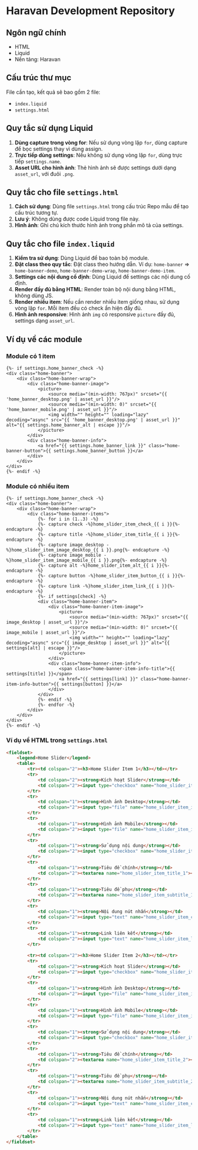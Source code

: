 # Haravan Development Repository

## Ngôn ngữ chính
- HTML
- Liquid
- Nền tảng: Haravan

## Cấu trúc thư mục
File cần tạo, kết quả sẽ bao gồm 2 file:
- `index.liquid`
- `settings.html`

## Quy tắc sử dụng Liquid
1. **Dùng capture trong vòng for**: Nếu sử dụng vòng lặp `for`, dùng capture để bọc settings thay vì dùng assign.
2. **Trực tiếp dùng settings**: Nếu không sử dụng vòng lặp `for`, dùng trực tiếp `settings.name`.
3. **Asset URL cho hình ảnh**: Thẻ hình ảnh sẽ được settings dưới dạng `asset_url`, với đuôi `.png`.

## Quy tắc cho file `settings.html`
1. **Cách sử dụng**: Dùng file `settings.html` trong cấu trúc Repo mẫu để tạo cấu trúc tương tự.
2. **Lưu ý**: Không dùng được code Liquid trong file này.
3. **Hình ảnh**: Ghi chú kích thước hình ảnh trong phần mô tả của settings.

## Quy tắc cho file `index.liquid`
1. **Kiểm tra sử dụng**: Dùng Liquid để bao toàn bộ module.
2. **Đặt class theo quy tắc**: Đặt class theo hướng dẫn. Ví dụ: `home-banner` => `home-banner-demo`, `home-banner-demo-wrap`, `home-banner-demo-item`.
3. **Settings các nội dung cố định**: Dùng Liquid để settings các nội dung cố định.
4. **Render đầy đủ bằng HTML**: Render toàn bộ nội dung bằng HTML, không dùng JS.
5. **Render nhiều item**: Nếu cần render nhiều item giống nhau, sử dụng vòng lặp `for`. Mỗi item đều có check ẩn hiện đầy đủ.
6. **Hình ảnh responsive**: Hình ảnh `img` có responsive `picture` đầy đủ, settings dạng `asset_url`.

## Ví dụ về các module
### Module có 1 item
```liquid
{%- if settings.home_banner_check -%}
<div class="home-banner">
    <div class="home-banner-wrap">
        <div class="home-banner-image">
            <picture>
                <source media="(min-width: 767px)" srcset="{{ 'home_banner_desktop.png' | asset_url }}"/>
                <source media="(min-width: 0)" srcset="{{ 'home_banner_mobile.png' | asset_url }}"/>
                <img width="" height="" loading="lazy" decoding="async" src="{{ 'home_banner_desktop.png' | asset_url }}" alt="{{ settings.home_banner_alt | escape }}"/>
            </picture>
        </div>
        <div class="home-banner-info">
            <a href="{{ settings.home_banner_link }}" class="home-banner-button">{{ settings.home_banner_button }}</a>
        </div>
    </div>
</div>
{%- endif -%}
```

### Module có nhiều item
```liquid
{%- if settings.home_banner_check -%}
<div class="home-banner">
    <div class="home-banner-wrap">
        <div class="home-banner-items">
            {%- for i in (1..3) -%}
            {%- capture check -%}home_slider_item_check_{{ i }}{%- endcapture -%}
            {%- capture title -%}home_slider_item_title_{{ i }}{%- endcapture -%}
            {%- capture image_desktop -%}home_slider_item_image_desktop_{{ i }}.png{%- endcapture -%}
            {%- capture image_mobile -%}home_slider_item_image_mobile_{{ i }}.png{%- endcapture -%}
            {%- capture alt -%}home_slider_item_alt_{{ i }}{%- endcapture -%}
            {%- capture button -%}home_slider_item_button_{{ i }}{%- endcapture -%}
            {%- capture link -%}home_slider_item_link_{{ i }}{%- endcapture -%}
            {%- if settings[check] -%}
            <div class="home-banner-item">
                <div class="home-banner-item-image">
                    <picture>
                        <source media="(min-width: 767px)" srcset="{{ image_desktop | asset_url }}"/>
                        <source media="(min-width: 0)" srcset="{{ image_mobile | asset_url }}"/>
                        <img width="" height="" loading="lazy" decoding="async" src="{{ image_desktop | asset_url }}" alt="{{ settings[alt] | escape }}"/>
                    </picture>
                </div>
                <div class="home-banner-item-info">
                    <span class="home-banner-item-info-title">{{ settings[title] }}</span>
                    <a href="{{ settings[link] }}" class="home-banner-item-info-button">{{ settings[button] }}</a>
                </div>
            </div>
            {%- endif -%}
            {%- endfor -%}
        </div>
    </div>
</div>
{%- endif -%}
```

### Ví dụ về HTML trong `settings.html`
```html
<fieldset>
    <legend>Home Slider</legend>
    <table>
        <tr><td colspan="2"><h3>Home Slider Item 1</h3></td></tr>
        <tr>
            <td colspan="2"><strong>Kích hoạt Slider</strong></td>
            <td colspan="2"><input type="checkbox" name="home_slider_item_check_1" /></td>
        </tr>
        <tr>
            <td colspan="1"><strong>Hình ảnh Desktop</strong></td>
            <td colspan="2"><input type="file" name="home_slider_item_imagelg_1.jpg" /></td>
        </tr>
        <tr>
            <td colspan="1"><strong>Hình ảnh Mobile</strong></td>
            <td colspan="2"><input type="file" name="home_slider_item_imagexs_1.jpg" /></td>
        </tr>
        <tr>
            <td colspan="1"><strong>Sử dụng nội dung</strong></td>
            <td colspan="2"><input type="checkbox" name="home_slider_item_usecontent_1" /></td>
        </tr>
        <tr>
            <td colspan="1"><strong>Tiêu đề chính</strong></td>
            <td colspan="2"><textarea name="home_slider_item_title_1"></textarea></td>
        </tr>
        <tr>
            <td colspan="1"><strong>Tiêu đề phụ</strong></td>
            <td colspan="2"><textarea name="home_slider_item_subtitle_1"></textarea></td>
        </tr>
        <tr>
            <td colspan="1"><strong>Nội dung nút nhấn</strong></td>
            <td colspan="2"><input type="text" name="home_slider_item_cta_1"/></td>
        </tr>
        <tr>
            <td colspan="1"><strong>Link liên kết</strong></td>
            <td colspan="2"><input type="text" name="home_slider_item_link_1"/></td>
        </tr>
        
        <tr><td colspan="2"><h3>Home Slider Item 2</h3></td></tr>
        <tr>
            <td colspan="2"><strong>Kích hoạt Slider</strong></td>
            <td colspan="2"><input type="checkbox" name="home_slider_item_check_2"/></td>
        </tr>
        <tr>
            <td colspan="1"><strong>Hình ảnh Desktop</strong></td>
            <td colspan="2"><input type="file" name="home_slider_item_imagelg_2.jpg"/></td>
        </tr>
        <tr>
            <td colspan="1"><strong>Hình ảnh Mobile</strong></td>
            <td colspan="2"><input type="file" name="home_slider_item_imagexs_2.jpg"/></td>
        </tr>
        <tr>
            <td colspan="1"><strong>Sử dụng nội dung</strong></td>
            <td colspan="2"><input type="checkbox" name="home_slider_item_usecontent_2"/></td>
        </tr>
        <tr>
            <td colspan="1"><strong>Tiêu đề chính</strong></td>
            <td colspan="2"><textarea name="home_slider_item_title_2"></textarea></td>
        </tr>
        <tr>
            <td colspan="1"><strong>Tiêu đề phụ</strong></td>
            <td colspan="2"><textarea name="home_slider_item_subtitle_2"></textarea></td>
        </tr>
        <tr>
            <td colspan="1"><strong>Nội dung nút nhấn</strong></td>
            <td colspan="2"><input type="text" name="home_slider_item_cta_2"/></td>
        </tr>
        <tr>
            <td colspan="1"><strong>Link liên kết</strong></td>
            <td colspan="2"><input type="text" name="home_slider_item_link_2"/></td>
        </tr>
    </table>
</fieldset>
```
